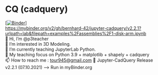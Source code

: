 # CQ (cadquery)
[[![Binder](https://mybinder.org/badge_logo.svg)](https://mybinder.org/v2/gh/p3teacher/CQ/main)]<br>
https://mybinder.org/v2/gh/bernhard-42/jupyter-cadquery/v2.2.1?urlpath=lab&filepath=examples%2Fassemblies%2F1-disk-arm.ipynb <br>
👋 Hi, I’m @p3teacher<br>
👀 I’m interested in 3D Modeling.<br>
🌱 I’m currently teaching JupyterLab Python.<br>
🌱 My teaching focus on Python 3.9 + matplotlib + shapely + cadquery<br>
📫 How to reach me : tour945@gmail.com
👋 Jupyter-CadQuery  Release v2.2.1 (07.10.2021)  --> Run in myBinder.org

